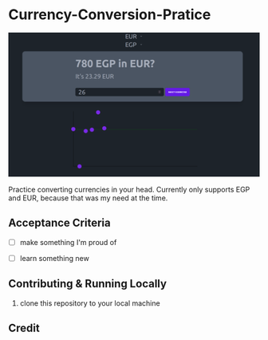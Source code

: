 # Currency-Conversion-Pratice

![](s1.png)

Practice converting currencies in your head. Currently only supports EGP and EUR, because that was my need at the time.

## Acceptance Criteria

- [ ] make something I'm proud of
- [ ] learn something new


## Contributing & Running Locally

1. clone this repository to your local machine


## Credit